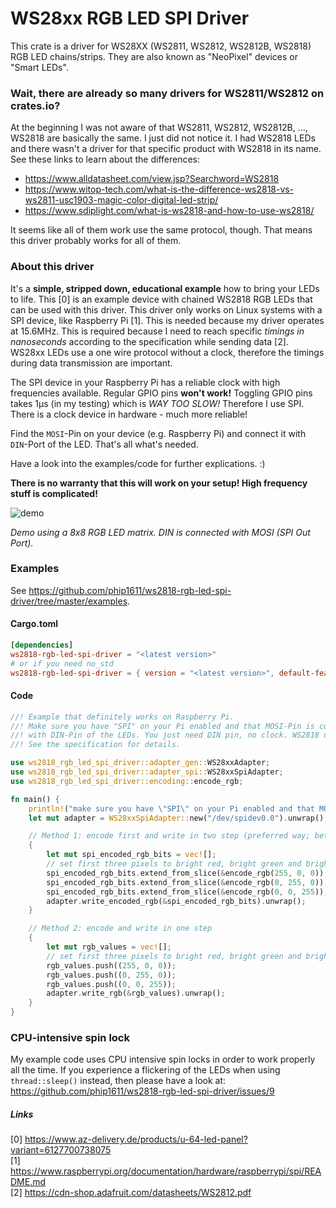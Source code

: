 # WS28xx RGB LED SPI Driver

This crate is a driver for WS28XX (WS2811, WS2812, WS2812B, WS2818) RGB LED chains/strips. They are also known as "NeoPixel" devices or "Smart LEDs".
 
### Wait, there are already so many drivers for WS2811/WS2812 on crates.io?

At the beginning I was not aware of that WS2811, WS2812, WS2812B, ..., WS2818 are basically the same. I just did not notice it. I had WS2818 LEDs and
there wasn't a driver for that specific product with WS2818 in its name.
See these links to learn about the differences:

- https://www.alldatasheet.com/view.jsp?Searchword=WS2818
- https://www.witop-tech.com/what-is-the-difference-ws2818-vs-ws2811-usc1903-magic-color-digital-led-strip/
- https://www.sdiplight.com/what-is-ws2818-and-how-to-use-ws2818/

It seems like all of them work use the same protocol, though. That means this driver probably works for all of them.

 
### About this driver

It's a **simple, stripped down, educational example** how to bring your LEDs to life. This [0] is an example device with chained WS2818 RGB LEDs that can be used with this driver.
This driver only works on Linux systems with a SPI device, like Raspberry Pi [1]. This is needed because my driver operates at
15.6MHz. This is required because I need to reach specific *timings in nanoseconds* according to the specification while sending data [2].
WS28xx LEDs use a one wire protocol without a clock, therefore the timings during data transmission are important.

The SPI device in your Raspberry Pi has a reliable clock with high frequencies available. Regular GPIO pins 
**won't work!** Toggling GPIO pins takes 1µs (in my testing) which is *WAY TOO SLOW!* Therefore I use SPI.
There is a clock device in hardware - much more reliable!

Find the `MOSI`-Pin on your device (e.g. Raspberry Pi) and connect it with `DIN`-Port of the LED. That's all what's needed.

Have a look into the examples/code for further explications. :)

**There is no warranty that this will work on your setup! High frequency stuff is complicated!**

![demo](ws2818-rgb-demo.gif) 

*Demo using a 8x8 RGB LED matrix. DIN is connected with MOSI (SPI Out Port).*

### Examples
See https://github.com/phip1611/ws2818-rgb-led-spi-driver/tree/master/examples. 

#### Cargo.toml
```toml
[dependencies]
ws2818-rgb-led-spi-driver = "<latest version>"
# or if you need no_std
ws2818-rgb-led-spi-driver = { version = "<latest version>", default-features = false }
```

#### Code
```rust
//! Example that definitely works on Raspberry Pi.
//! Make sure you have "SPI" on your Pi enabled and that MOSI-Pin is connected
//! with DIN-Pin of the LEDs. You just need DIN pin, no clock. WS2818 uses an one-wire-protocol.
//! See the specification for details.

use ws2818_rgb_led_spi_driver::adapter_gen::WS28xxAdapter;
use ws2818_rgb_led_spi_driver::adapter_spi::WS28xxSpiAdapter;
use ws2818_rgb_led_spi_driver::encoding::encode_rgb;

fn main() {
    println!("make sure you have \"SPI\" on your Pi enabled and that MOSI-Pin is connected with DIN-Pin!");
    let mut adapter = WS28xxSpiAdapter::new("/dev/spidev0.0").unwrap();

    // Method 1: encode first and write in two step (preferred way; better performance)
    {
        let mut spi_encoded_rgb_bits = vec![];
        // set first three pixels to bright red, bright green and bright blue
        spi_encoded_rgb_bits.extend_from_slice(&encode_rgb(255, 0, 0));
        spi_encoded_rgb_bits.extend_from_slice(&encode_rgb(0, 255, 0));
        spi_encoded_rgb_bits.extend_from_slice(&encode_rgb(0, 0, 255));
        adapter.write_encoded_rgb(&spi_encoded_rgb_bits).unwrap();
    }

    // Method 2: encode and write in one step
    {
        let mut rgb_values = vec![];
        // set first three pixels to bright red, bright green and bright blue
        rgb_values.push((255, 0, 0));
        rgb_values.push((0, 255, 0));
        rgb_values.push((0, 0, 255));
        adapter.write_rgb(&rgb_values).unwrap();
    }
}

```

### CPU-intensive spin lock

My example code uses CPU intensive spin locks in order to work properly all the time.
If you experience a flickering of the LEDs when using `thread::sleep()` instead, then
please have a look at: <https://github.com/phip1611/ws2818-rgb-led-spi-driver/issues/9>

##### Links

[0] https://www.az-delivery.de/products/u-64-led-panel?variant=6127700738075 \
[1] https://www.raspberrypi.org/documentation/hardware/raspberrypi/spi/README.md \
[2] https://cdn-shop.adafruit.com/datasheets/WS2812.pdf 
